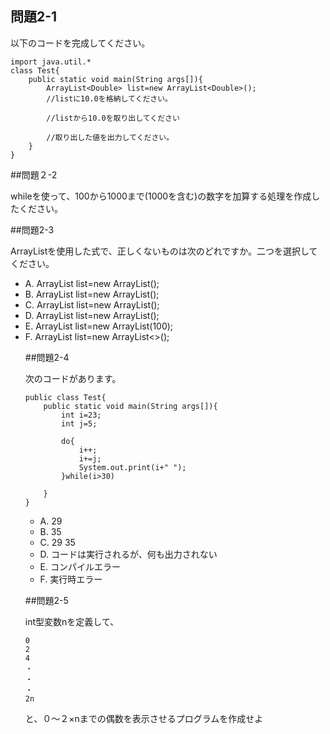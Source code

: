 ## 問題2-1
以下のコードを完成してください。

	import java.util.*
	class Test{
		public static void main(String args[]){
			ArrayList<Double> list=new ArrayList<Double>();
			//listに10.0を格納してください。
		
			//listから10.0を取り出してください
		
			//取り出した値を出力してください。
		}
	}
	
##問題２-2

whileを使って、100から1000まで(1000を含む)の数字を加算する処理を作成したください。

##問題2-3

ArrayListを使用した式で、正しくないものは次のどれですか。二つを選択してください。<br/>

* A. ArrayList list=new ArrayList<Character>();	
* B. ArrayList<char> list=new ArrayList<Character>();	
* C. ArrayList<Character> list=new ArrayList<Character>();	
* D. ArrayList<Object> list=new ArrayList<Character>();
* E. ArrayList list=new ArrayList(100);
* F. ArrayList<Character> list=new ArrayList<>();

##問題2-4

次のコードがあります。

	public class Test{
		public static void main(String args[]){
			int i=23;
			int j=5;
			
			do{
				i++;
				i+=j;
				System.out.print(i+" ");
			}while(i>30)
			
		}
	}
	
* A. 29
* B. 35
* C. 29 35
* D. コードは実行されるが、何も出力されない
* E. コンパイルエラー
* F. 実行時エラー

##問題2-5

int型変数nを定義して、

	0
	2
	4
	・
	・
	・
	2n
と、０～２×nまでの偶数を表示させるプログラムを作成せよ